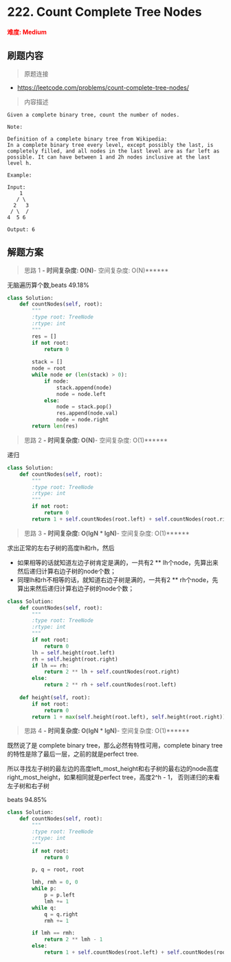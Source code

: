 # 222. Count Complete Tree Nodes

**<font color=red>难度: Medium</font>**

## 刷题内容

> 原题连接

* https://leetcode.com/problems/count-complete-tree-nodes/

> 内容描述

```
Given a complete binary tree, count the number of nodes.

Note:

Definition of a complete binary tree from Wikipedia:
In a complete binary tree every level, except possibly the last, is completely filled, and all nodes in the last level are as far left as possible. It can have between 1 and 2h nodes inclusive at the last level h.

Example:

Input: 
    1
   / \
  2   3
 / \  /
4  5 6

Output: 6
```

## 解题方案

> 思路 1
******- 时间复杂度: O(N)******- 空间复杂度: O(N)******


无脑遍历算个数,beats 49.18%

```python
class Solution:
    def countNodes(self, root):
        """
        :type root: TreeNode
        :rtype: int
        """
        res = []
        if not root:
            return 0
        
        stack = []
        node = root
        while node or (len(stack) > 0):
            if node:
                stack.append(node)
                node = node.left
            else:
                node = stack.pop()
                res.append(node.val)
                node = node.right
        return len(res)
```

> 思路 2
******- 时间复杂度: O(N)******- 空间复杂度: O(1)******

递归

```python
class Solution:
    def countNodes(self, root):
        """
        :type root: TreeNode
        :rtype: int
        """
        if not root:
            return 0
        return 1 + self.countNodes(root.left) + self.countNodes(root.right)
```


> 思路 3
******- 时间复杂度: O(lgN * lgN)******- 空间复杂度: O(1)******

求出正常的左右子树的高度lh和rh，然后
- 如果相等的话就知道左边子树肯定是满的，一共有2 ** lh个node，先算出来然后递归计算右边子树的node个数；
- 同理lh和rh不相等的话，就知道右边子树是满的，一共有2 ** rh个node，先算出来然后递归计算右边子树的node个数；

```python
class Solution:
    def countNodes(self, root):
        """
        :type root: TreeNode
        :rtype: int
        """
        if not root:
            return 0
        lh = self.height(root.left)
        rh = self.height(root.right)
        if lh == rh:
            return 2 ** lh + self.countNodes(root.right)
        else:
            return 2 ** rh + self.countNodes(root.left)
            
    def height(self, root):
        if not root:
            return 0
        return 1 + max(self.height(root.left), self.height(root.right))
```

> 思路 4
******- 时间复杂度: O(lgN * lgN)******- 空间复杂度: O(1)******


既然说了是 complete binary tree，那么必然有特性可用，complete binary tree的特性是除了最后一层，之前的就是perfect tree.


所以寻找左子树的最左边的高度left_most_height和右子树的最右边的node高度right_most_height，如果相同就是perfect tree，高度2^h - 1， 否则递归的来看左子树和右子树

beats 94.85%
```python
class Solution:
    def countNodes(self, root):
        """
        :type root: TreeNode
        :rtype: int
        """
        if not root:
            return 0

        p, q = root, root

        lmh, rmh = 0, 0
        while p:
            p = p.left
            lmh += 1
        while q:
            q = q.right
            rmh += 1

        if lmh == rmh:
            return 2 ** lmh - 1
        else:
            return 1 + self.countNodes(root.left) + self.countNodes(root.right)
```


